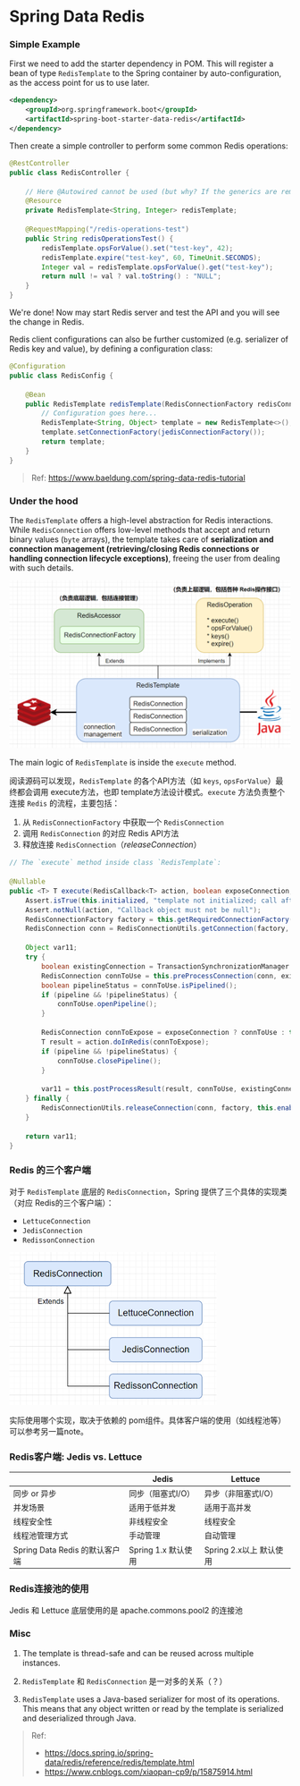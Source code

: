 

# Spring Data Redis

### Simple Example

First we need to add the starter dependency in POM. This will register a bean of type `RedisTemplate` to the Spring container by auto-configuration, as the access point for us to use later.

```xml
<dependency>
    <groupId>org.springframework.boot</groupId>
    <artifactId>spring-boot-starter-data-redis</artifactId>
</dependency>
```



Then create a simple controller to perform some common Redis operations:

```java
@RestController
public class RedisController {

    // Here @Autowired cannot be used (but why? If the generics are removed then it's ok. Wierd...)
    @Resource
    private RedisTemplate<String, Integer> redisTemplate;

    @RequestMapping("/redis-operations-test")
    public String redisOperationsTest() {
        redisTemplate.opsForValue().set("test-key", 42);
        redisTemplate.expire("test-key", 60, TimeUnit.SECONDS);
        Integer val = redisTemplate.opsForValue().get("test-key");
        return null != val ? val.toString() : "NULL";
    }
}
```

We're done! Now may start Redis server and test the API and you will see the change in Redis.

Redis client configurations can also be further customized (e.g. serializer of Redis key and value), by defining a configuration class:

```java
@Configuration
public class RedisConfig {
    
    @Bean
    public RedisTemplate redisTemplate(RedisConnectionFactory redisConnectionFactory) {
        // Configuration goes here...
        RedisTemplate<String, Object> template = new RedisTemplate<>();
        template.setConnectionFactory(jedisConnectionFactory());
        return template;
    }
}
```

> Ref: https://www.baeldung.com/spring-data-redis-tutorial



### Under the hood

The `RedisTemplate` offers a high-level abstraction for Redis interactions. While `RedisConnection` offers low-level methods that accept and return binary values (`byte` arrays), the template takes care of **serialization and connection management (retrieving/closing Redis connections or handling connection lifecycle exceptions)**, freeing the user from dealing with such details.

<img src="../images/redisTemplate.png" style="zoom:60%;" />



The main logic of `RedisTemplate` is inside the `execute` method. 

阅读源码可以发现，`RedisTemplate` 的各个API方法（如 `keys`, `opsForValue`）最终都会调用 execute方法，也即 template方法设计模式。`execute` 方法负责整个连接 `Redis` 的流程，主要包括：

1. 从 `RedisConnectionFactory` 中获取一个 `RedisConnection`
2. 调用 `RedisConnection` 的对应 Redis API方法
3. 释放连接 `RedisConnection`（*releaseConnection*）



```java
// The `execute` method inside class `RedisTemplate`:

@Nullable
public <T> T execute(RedisCallback<T> action, boolean exposeConnection, boolean pipeline) {
    Assert.isTrue(this.initialized, "template not initialized; call afterPropertiesSet() before using it");
    Assert.notNull(action, "Callback object must not be null");
    RedisConnectionFactory factory = this.getRequiredConnectionFactory();
    RedisConnection conn = RedisConnectionUtils.getConnection(factory, this.enableTransactionSupport);

    Object var11;
    try {
        boolean existingConnection = TransactionSynchronizationManager.hasResource(factory);
        RedisConnection connToUse = this.preProcessConnection(conn, existingConnection);
        boolean pipelineStatus = connToUse.isPipelined();
        if (pipeline && !pipelineStatus) {
            connToUse.openPipeline();
        }

        RedisConnection connToExpose = exposeConnection ? connToUse : this.createRedisConnectionProxy(connToUse);
        T result = action.doInRedis(connToExpose);
        if (pipeline && !pipelineStatus) {
            connToUse.closePipeline();
        }

        var11 = this.postProcessResult(result, connToUse, existingConnection);
    } finally {
        RedisConnectionUtils.releaseConnection(conn, factory, this.enableTransactionSupport);
    }

    return var11;
}
```



### Redis 的三个客户端

对于 `RedisTemplate` 底层的 `RedisConnection`，Spring 提供了三个具体的实现类（对应 Redis的三个客户端）：

* `LettuceConnection`
* `JedisConnection`
* `RedissonConnection`

<img src="../images/redisTemplate_1.png" style="zoom:60%;" />

实际使用哪个实现，取决于依赖的 pom组件。具体客户端的使用（如线程池等）可以参考另一篇note。



### Redis客户端: Jedis vs. Lettuce

|                                | Jedis               | Lettuce                 |
| ------------------------------ | ------------------- | ----------------------- |
| 同步 or 异步                   | 同步（阻塞式I/O）   | 异步（非阻塞式I/O）     |
| 并发场景                       | 适用于低并发        | 适用于高并发            |
| 线程安全性                     | 非线程安全          | 线程安全                |
| 线程池管理方式                 | 手动管理            | 自动管理                |
| Spring Data Redis 的默认客户端 | Spring 1.x 默认使用 | Spring 2.x以上 默认使用 |



### Redis连接池的使用

Jedis 和 Lettuce 底层使用的是 apache.commons.pool2 的连接池





### Misc

1. The template is thread-safe and can be reused across multiple instances.
2. `RedisTemplate` 和 `RedisConnection` 是一对多的关系（？）

3. `RedisTemplate` uses a Java-based serializer for most of its operations. This means that any object written or read by the template is serialized and deserialized through Java.



> Ref:
>
> * https://docs.spring.io/spring-data/redis/reference/redis/template.html
> * https://www.cnblogs.com/xiaopan-cp9/p/15875914.html